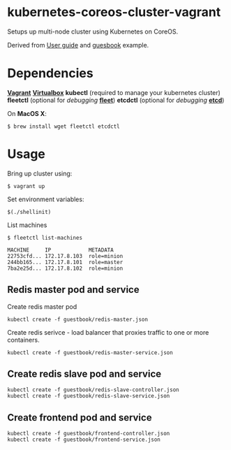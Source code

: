 # kubernetes-coreos-cluster-vagrant

Setups up multi-node cluster using Kubernetes on CoreOS.

Derived from [User guide](https://github.com/pires/kubernetes-vagrant-coreos-cluster) and [guesbook](https://github.com/GoogleCloudPlatform/kubernetes/tree/master/examples/guestbook) example.

# Dependencies

**[Vagrant](https://www.vagrantup.com)**
**[Virtualbox](https://www.virtualbox.org)** 
**kubectl** (required to manage your kubernetes cluster)
**fleetctl** (optional for *debugging* **[fleet](http://github.com/coreos/fleet)**)
**etcdctl** (optional for *debugging* **[etcd](http://github.com/coreos/fleet)**)

On **MacOS X**:

```shell
$ brew install wget fleetctl etcdctl
```

# Usage

Bring up cluster using:

```shell
$ vagrant up
```

Set environment variables:

```shell
$(./shellinit)
```

List machines
```shell
$ fleetctl list-machines

MACHINE     IP            METADATA
22753cfd... 172.17.8.103  role=minion
244bb165... 172.17.8.101  role=master
7ba2e25d... 172.17.8.102  role=minion
```

## Redis master pod and service

Create redis master pod

```shell
kubectl create -f guestbook/redis-master.json
```

Create redis serivce - load balancer that proxies traffic to one or more containers.

```shell
kubectl create -f guestbook/redis-master-service.json
```

## Create redis slave pod and service

```shell
kubectl create -f guestbook/redis-slave-controller.json
kubectl create -f guestbook/redis-slave-service.json
```

## Create frontend pod and service
```shell
kubectl create -f guestbook/frontend-controller.json
kubectl create -f guestbook/frontend-service.json
```
